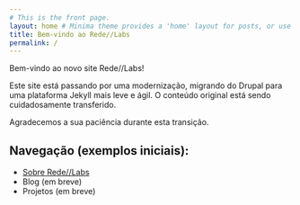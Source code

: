 ```yaml
---
# This is the front page.
layout: home # Minima theme provides a 'home' layout for posts, or use 'default'
title: Bem-vindo ao Rede//Labs
permalink: /
---
```


Bem-vindo ao novo site Rede//Labs!

Este site está passando por uma modernização, migrando do Drupal para uma plataforma Jekyll mais leve e ágil. O conteúdo original está sendo cuidadosamente transferido.

Agradecemos a sua paciência durante esta transição.

## Navegação (exemplos iniciais):

*   [Sobre Rede//Labs](/about.html)
*   Blog (em breve)
*   Projetos (em breve)
